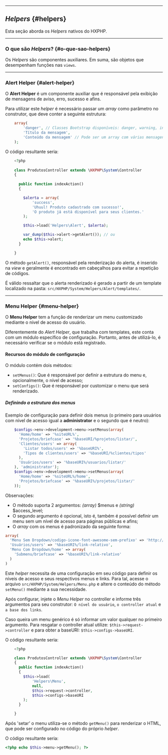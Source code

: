 ----
## *Helpers* {#helpers}

Esta seção aborda os *Helpers* nativos do HXPHP.

----

### O que são *Helpers*? {#o-que-sao-helpers}

Os *Helpers* são componentes auxiliares. Em suma, são objetos que desempenham funções nas `views`.

----

### Alert Helper {#alert-helper}

O **Alert Helper** é um componente auxiliar que é responsável pela exibição de mensagens de aviso, erro, sucesso e afins.

Para utilizar este *helper* é necessário passar um *array* como parâmetro no construtor, que deve conter a seguinte estrutura:

```php
    array(
    	'danger', // Classes Bootstrap disponíveis: danger, warning, info, success
    	'Título da mensagem',
    	'Conteúdo da mensagem' // Pode ser um array com várias mensagens
    );
```


O código resultante seria:
```php
	<?php
	
    class ProdutosController extends \HXPHP\System\Controller
    {
  
      public function indexAction()
      {

      	$alerta = array(
      		'success',
      		'Uhuul! Produto cadastrado com sucesso!',
      		'O produto já está disponível para seus clientes.'
      	);

      	$this->load('Helpers\Alert', $alerta);

      	var_dump($this->alert->getAlert()); // ou
        echo $this->alert;
      }

	}
```


O método `getAlert()`, responsável pela renderização do alerta, é inserido na *view* e geralmente é encontrado em cabeçalhos para evitar a repetição de códigos.

É válido ressaltar que o alerta renderizado é gerado a partir de um template localizado na pasta: `src/HXPHP/System/Helpers/Alert/templates/`.

----
### Menu Helper {#menu-helper}

O **Menu Helper** tem a função de renderizar um menu customizado mediante o nível de acesso do usuário.

Diferentemente do *Alert Helper*, que trabalha com templates, este conta com um módulo específico de configuração. Portanto, antes de utilizá-lo, é necessário verificar se o módulo está registrado.

#### Recursos do módulo de configuração

O módulo contém dois métodos:
+ `setMenus()`: Que é responsável por definir a estrutura do menu e, opcionalmente, o nível de acesso;
+ `setConfigs()`: Que é responsável por customizar o menu que será renderizado.

##### Definindo a estrutura dos menus

Exemplo de configuração para definir dois menus (o primeiro para usuários com nível de acesso igual a **administrator** e o segundo que é neutro):

```php
    $configs->env->development->menu->setMenus(array(
      'Home/home' => '%siteURL%',
      'Projetos/briefcase' => '%baseURI/%projetos/listar/',
      'Clientes/users' => array(
        'Listar todos/users' => '%baseURI%',
        'Tipos de clientes/users' => '%baseURI/%clientes/tipos'
      ),
      'Usuários/users' => '%baseURI%/usuarios/listar/'
    ), 'administrator');
    $configs->env->development->menu->setMenus(array(
      'Home/home' => '%siteURL%/home',
      'Projetos/briefcase' => '%baseURI%/projetos/listar/'
    ));
```

Observações:
+ O método suporta 2 argumentos: *(array)* $menus e *(string)* $access_level;
+ O segundo argumento é opcional, isto é, também é possível definir um menu sem um nível de acesso para páginas públicas e afins;
+ O *array* com os menus é padronizado da seguinte forma:
```php
array(
  'Menu Sem Dropdown/codigo-icone-font-awesome-sem-prefixo' => 'http://www.link-absoluto.com',
  'Usuários/users' => '%baseURI%/link-relativo',
  'Menu Com Dropdown/home' => array(
    'Submenu/briefcase' => '%baseURI%/link-relativo'
  )
)
```

Este *helper* necessita de uma configuração em seu código para definir os níveis de acesso e seus respectivos menus e links. Para tal, acesse o arquivo `src/HXPHP/System/Helpers/Menu.php` e altere o conteúdo do método `setMenu()` mediante a sua necessidade.


Após configurar, injete o *Menu Helper* no controller e informe três argumentos para seu construtor: `O nível do usuário`, `o controller atual` e `a base dos links`.


Caso queira um menu genérico é só informar um valor qualquer no primeiro argumento. Para resgatar o controller atual utilize: `$this->request->controller` e para obter a baseURI: `$this->configs->baseURI`.


O código resultante seria:
```php
	<?php

    class ProdutosController extends \HXPHP\System\Controller
    {
      public function indexAction()
      {
        $this->load(
        	'Helpers\Menu',
        	null,
        	$this->request->controller,
        	$this->configs->baseURI
        );
      }

	}
```


Após 'setar' o menu utiliza-se o método `getMenu()` para renderizar o HTML, que pode ser configurado no código do próprio *helper*.


O código resultante seria:
```php
<?php echo $this->menu->getMenu(); ?>
```
